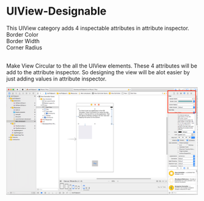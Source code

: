 # UIView-Designable
This UIView category adds 4 inspectable attributes in attribute inspector.<br />
Border Color<br />
Border Width<br />
Corner Radius <br /><br />

Make View Circular to the all the UIView elements.
These 4 attributes will be add to the attribute inspector. 
So designing the view will be alot easier by just adding values in attribute inspector.

![Alt text](SS.PNG?raw=true "")
